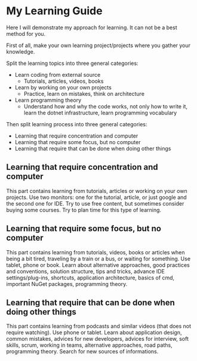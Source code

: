 # My Learning Guide

Here I will demonstrate my approach for learning. It can not be a best method for you.

First of all, make your own learning project/projects where you gather your knowledge.

Split the learning topics into three general categories:

- Learn coding from external source
  - Tutorials, articles, videos, books
- Learn by working on your own projects
  - Practice, learn on mistakes, think on architecture
- Learn programming theory
  - Understand how and why the code works, not only how to write it, learn the dotnet infrastructure, learn programming vocabulary

Then split learning process into three general categories:

- Learning that require concentration and computer
- Learning that require some focus, but no computer
- Learning that require that can be done when doing other things

## **Learning that require concentration and computer**

This part contains learning from tutorials, articles or working on your own projects. Use two monitors: one for the tutorial, article, or just google and the second one for IDE. Try to use free content, but sometimes consider buying some courses. Try to plan time for this type of learning.

## **Learning that require some focus, but no computer**

This part contains learning from tutorials, videos, books or articles when being a bit tired, traveling by a train or a bus, or waiting for something. Use tablet, phone or book. Learn about alternative approaches, good practices and conventions, solution structure, tips and tricks, advance IDE settings/plug-ins, shortcuts, application architecture, basics of cmd, important NuGet packages, programming theory.

## **Learning that require that can be done when doing other things**

This part contains learning from podcasts and similar videos (that does not require watching). Use phone or tablet. Learn about application design, common mistakes, advices for new developers, advices for interview, soft skills, scrum, working in teams, alternative approaches, road paths, programming theory. Search for new sources of informations.

